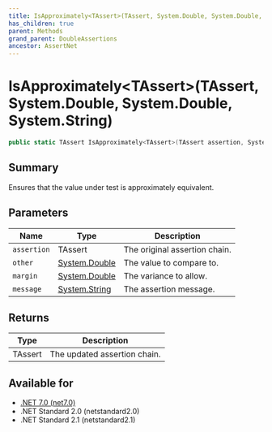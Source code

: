 ```yaml
---
title: IsApproximately<TAssert>(TAssert, System.Double, System.Double, System.String)
has_children: true
parent: Methods
grand_parent: DoubleAssertions
ancestor: AssertNet
---
```

# IsApproximately&lt;TAssert&gt;(TAssert, System.Double, System.Double, System.String)

```csharp
public static TAssert IsApproximately<TAssert>(TAssert assertion, System.Double other, System.Double margin, System.String message);
```

## Summary
Ensures that the value under test is approximately equivalent.

## Parameters
|Name|Type|Description|
|-|-|-|
|`assertion`|TAssert|The original assertion chain.|
|`other`|[System.Double](https://learn.microsoft.com/en-us/dotnet/api/system.double)|The value to compare to.|
|`margin`|[System.Double](https://learn.microsoft.com/en-us/dotnet/api/system.double)|The variance to allow.|
|`message`|[System.String](https://learn.microsoft.com/en-us/dotnet/api/system.string)|The assertion message.|

## Returns
|Type|Description|
|-|-|
|TAssert|The updated assertion chain.|

## Available for
- [.NET 7.0 (net7.0)](https://versionsof.net/core/7.0/)
- .NET Standard 2.0 (netstandard2.0)
- .NET Standard 2.1 (netstandard2.1)
